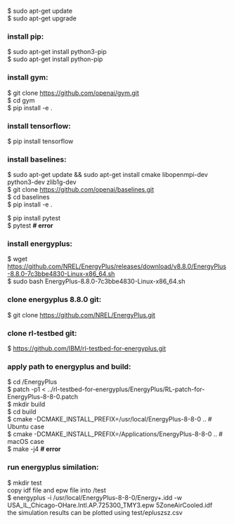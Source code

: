 $ sudo apt-get update  
$ sudo apt-get upgrade  

### install pip:  
$ sudo apt-get install python3-pip  
$ sudo apt-get install python-pip  

### install gym:  
$ git clone https://github.com/openai/gym.git  
$ cd gym  
$ pip install -e .  

### install tensorflow:  
$ pip install tensorflow  

### install baselines:  
$ sudo apt-get update && sudo apt-get install cmake libopenmpi-dev python3-dev zlib1g-dev  
$ git clone https://github.com/openai/baselines.git  
$ cd baselines  
$ pip install -e .  

$ pip install pytest  
$ pytest    __# error__  

### install energyplus:  
$ wget https://github.com/NREL/EnergyPlus/releases/download/v8.8.0/EnergyPlus-8.8.0-7c3bbe4830-Linux-x86_64.sh  
$ sudo bash EnergyPlus-8.8.0-7c3bbe4830-Linux-x86_64.sh  

### clone energyplus 8.8.0 git:  
$ git clone https://github.com/NREL/EnergyPlus.git  

### clone rl-testbed git:  
$ https://github.com/IBM/rl-testbed-for-energyplus.git  

### apply path to energyplus and build:  
$ cd <WORKING-DIRECTORY>/EnergyPlus  
$ patch -p1 < ../rl-testbed-for-energyplus/EnergyPlus/RL-patch-for-EnergyPlus-8-8-0.patch  
$ mkdir build  
$ cd build  
$ cmake -DCMAKE_INSTALL_PREFIX=/usr/local/EnergyPlus-8-8-0 ..    # Ubuntu case  
$ cmake -DCMAKE_INSTALL_PREFIX=/Applications/EnergyPlus-8-8-0 .. # macOS case  
$ make -j4    __# error__                                                                                          
                                                                                                                 
### run energyplus similation:  
$ mkdir test  
copy idf file and epw file into /test  
$ energyplus -i /usr/local/EnergyPlus-8-8-0/Energy+.idd -w USA_IL_Chicago-OHare.Intl.AP.725300_TMY3.epw 5ZoneAirCooled.idf  
the simulation results can be plotted using test/epluszsz.csv  
